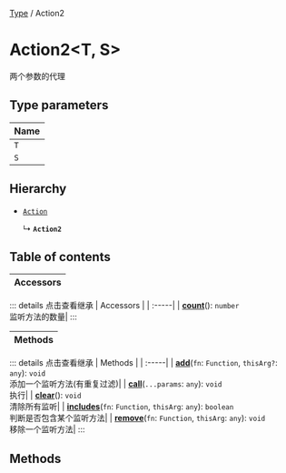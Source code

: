 [Type](../groups/Core.Type.md) / Action2

# Action2<T, S\> <Badge type="tip" text="Class" /> <Score text="Action2<T, S\>" />

两个参数的代理

## Type parameters

| Name |
| :------ |
| `T` |
| `S` |

## Hierarchy

- [`Action`](mw.Action.md)

  ↳ **`Action2`**

## Table of contents

| Accessors |
| :-----|


::: details 点击查看继承
| Accessors |
| :-----|
| **[count](mw.Action.md#count)**(): `number` <br> 监听方法的数量|
:::


| Methods |
| :-----|


::: details 点击查看继承
| Methods |
| :-----|
| **[add](mw.Action.md#add)**(`fn`: `Function`, `thisArg?`: `any`): `void` <br> 添加一个监听方法(有重复过滤)|
| **[call](mw.Action.md#call)**(`...params`: `any`): `void` <br> 执行|
| **[clear](mw.Action.md#clear)**(): `void` <br> 清除所有监听|
| **[includes](mw.Action.md#includes)**(`fn`: `Function`, `thisArg`: `any`): `boolean` <br> 判断是否包含某个监听方法|
| **[remove](mw.Action.md#remove)**(`fn`: `Function`, `thisArg`: `any`): `void` <br> 移除一个监听方法|
:::


## Methods